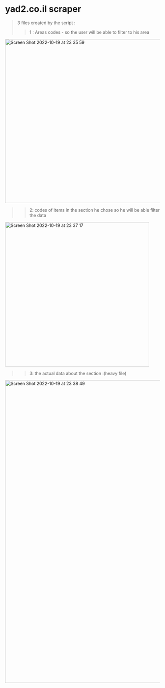 # yad2.co.il scraper
> 3 files created by the script : 
>> 1 : Areas codes - so the user will be able to filter to his area 
  <img width="533" alt="Screen Shot 2022-10-19 at 23 35 59" src="https://user-images.githubusercontent.com/90776557/196798735-966617aa-f5e2-4ce3-8be4-03157e40f051.png">

>> 2: codes of items in the section he chose so he will be able filter the data

<img width="469" alt="Screen Shot 2022-10-19 at 23 37 17" src="https://user-images.githubusercontent.com/90776557/196799028-57f8a184-ce34-4d17-a252-b3edc135850d.png">

>> 3: the actual data about the section :(heavy file) 
<img width="984" alt="Screen Shot 2022-10-19 at 23 38 49" src="https://user-images.githubusercontent.com/90776557/196799207-fbc29686-9c0b-49c4-936b-0bc04aea0f5a.png">
